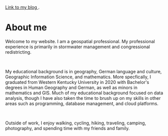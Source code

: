<!DOCTYPE html>
<html lang="en-US">

  <head>
    <meta charset='utf-8'>
    <meta http-equiv= "X-UA-Compatible" content="IE=edge">
    <meta name="viewport" content="width=device-width,maximum-scale=2">
    
<p><a href="./Blog.html"> Link to my blog </a>.</p> 

<h1> About me </h1>

<p> Welcome to my website. I am a geospatial professional. My professional experience is primarily in stormwater management and congressional redistricting. </p> <br>

<p> My educational background is in geography, German language and culture, Geographic Information Science, and mathematics. More specfically, I graduated from Western Kentucky University in 2020 with Bachelor's degrees in Human Geography and German, as well as minors in mathematics and GIS. Much of my educational background focused on data analysis, though I have also taken the time to brush up on my skills in other areas such as programming, database management, and cloud platforms. </p> <br>

<p> Outside of work, I enjoy walking, cycling, hiking, traveling, camping, photography, and spending time with my friends and family. </p>

